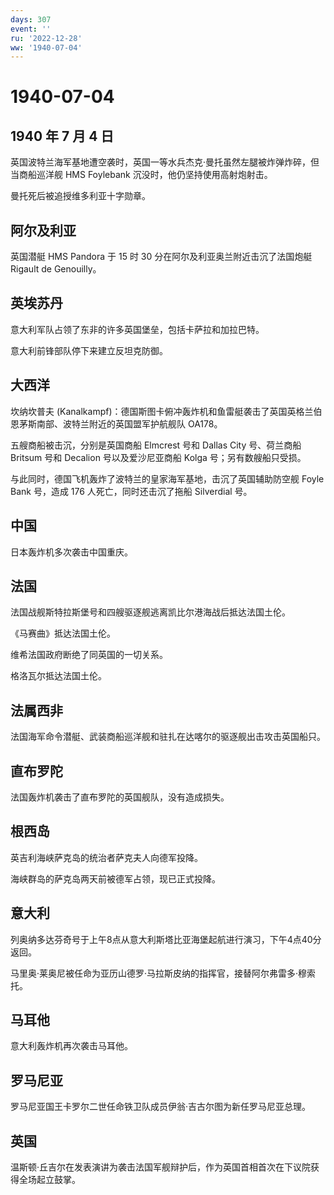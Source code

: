 ```yaml
---
days: 307
event: ''
ru: '2022-12-28'
ww: '1940-07-04'
---
```


# 1940-07-04

## 1940 年 7 月 4 日

英国波特兰海军基地遭空袭时，英国一等水兵杰克·曼托虽然左腿被炸弹炸碎，但当商船巡洋舰
HMS Foylebank 沉没时，他仍坚持使用高射炮射击。

曼托死后被追授维多利亚十字勋章。

## 阿尔及利亚

英国潜艇 HMS Pandora 于 15 时 30 分在阿尔及利亚奥兰附近击沉了法国炮艇
Rigault de Genouilly。

## 英埃苏丹

意大利军队占领了东非的许多英国堡垒，包括卡萨拉和加拉巴特。

意大利前锋部队停下来建立反坦克防御。

## 大西洋

坎纳坎普夫
(Kanalkampf)：德国斯图卡俯冲轰炸机和鱼雷艇袭击了英国英格兰伯恩茅斯南部、波特兰附近的英国盟军护航舰队
OA178。

五艘商船被击沉，分别是英国商船 Elmcrest 号和 Dallas City 号、荷兰商船
Britsum 号和 Decalion 号以及爱沙尼亚商船 Kolga 号；另有数艘船只受损。

与此同时，德国飞机轰炸了波特兰的皇家海军基地，击沉了英国辅助防空舰 Foyle
Bank 号，造成 176 人死亡，同时还击沉了拖船 Silverdial 号。

## 中国

日本轰炸机多次袭击中国重庆。

## 法国

法国战舰斯特拉斯堡号和四艘驱逐舰逃离凯比尔港海战后抵达法国土伦。

《马赛曲》抵达法国土伦。

维希法国政府断绝了同英国的一切关系。

格洛瓦尔抵达法国土伦。

## 法属西非

法国海军命令潜艇、武装商船巡洋舰和驻扎在达喀尔的驱逐舰出击攻击英国船只。

## 直布罗陀

法国轰炸机袭击了直布罗陀的英国舰队，没有造成损失。

## 根西岛

英吉利海峡萨克岛的统治者萨克夫人向德军投降。

海峡群岛的萨克岛两天前被德军占领，现已正式投降。

## 意大利

列奥纳多达芬奇号于上午8点从意大利斯塔比亚海堡起航进行演习，下午4点40分返回。

马里奥·莱奥尼被任命为亚历山德罗·马拉斯皮纳的指挥官，接替阿尔弗雷多·穆索托。

## 马耳他

意大利轰炸机再次袭击马耳他。

## 罗马尼亚

罗马尼亚国王卡罗尔二世任命铁卫队成员伊翁·吉古尔图为新任罗马尼亚总理。

## 英国

温斯顿·丘吉尔在发表演讲为袭击法国军舰辩护后，作为英国首相首次在下议院获得全场起立鼓掌。